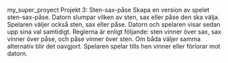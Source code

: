 my_super_proyect
Projekt 3: Sten-sax-påse
Skapa en version av spelet sten-sax-påse.
Datorn slumpar vilken av sten, sax eller påse den ska välja.
Spelaren väljer också sten, sax eller påse.
Datorn och spelaren visar sedan upp sina val samtidigt.
Reglerna är enligt följande: sten vinner över sax, sax vinner över påse, och påse vinner över sten. Om båda väljer samma alternativ blir det oavgjort.
Spelaren spelar tills hen vinner eller förlorar mot datorn.
